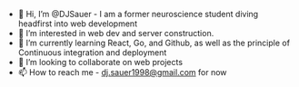 - 👋 Hi, I’m @DJSauer - I am a former neuroscience student diving headfirst into web development
- 👀 I’m interested in web dev and server construction. 
- 🌱 I’m currently learning React, Go, and Github, as well as the principle of Continuous integration and deployment
- 💞️ I’m looking to collaborate on web projects
- 📫 How to reach me - dj.sauer1998@gmail.com for now

<!---
Deejasqueege/Deejasqueege is a ✨ special ✨ repository because its `README.md` (this file) appears on your GitHub profile.
You can click the Preview link to take a look at your changes.
--->
